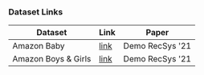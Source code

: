 ### Dataset Links

| Dataset | Link | Paper |
| ------- | ---- | ----- |
| Amazon Baby | [link](https://politecnicobari-my.sharepoint.com/:u:/g/personal/daniele_malitesta_poliba_it/EZgRvQf8jGFKtKv2i-XTCYwB2jsyKlegiVIUSLa0xeqz8Q?e=scXCK0) | Demo RecSys '21|
| Amazon Boys & Girls | [link](https://politecnicobari-my.sharepoint.com/:u:/g/personal/daniele_malitesta_poliba_it/Eapqio8N9utIt0RO7qQYy7YBBP5LRSQ61FxQxo38lC2rIw?e=TtXVVy) | Demo RecSys '21|
